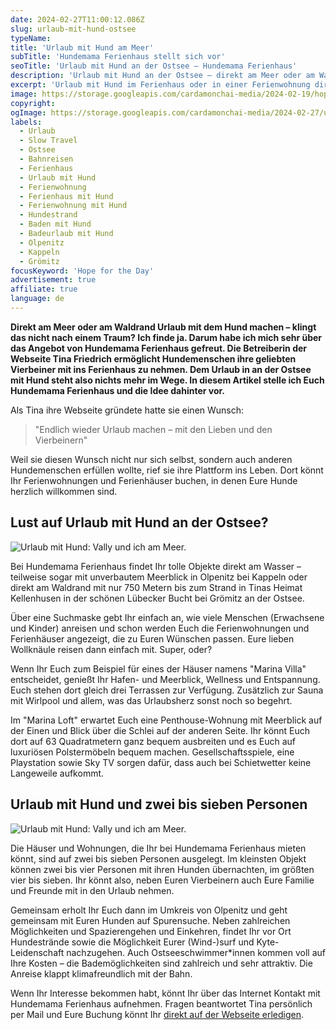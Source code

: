 ```yaml
---
date: 2024-02-27T11:00:12.086Z
slug: urlaub-mit-hund-ostsee
typeName:
title: 'Urlaub mit Hund am Meer'
subTitle: 'Hundemama Ferienhaus stellt sich vor'
seoTitle: 'Urlaub mit Hund an der Ostsee – Hundemama Ferienhaus'
description: 'Urlaub mit Hund an der Ostsee – direkt am Meer oder am Waldesrand. Klingt wie ein Traum, oder? Das Gute ist: Ihr könnt Ihn Euch erfüllen! Erfahrt hier, wie es geht!'
excerpt: 'Urlaub mit Hund im Ferienhaus oder in einer Ferienwohnung direkt an der wunderschönen Ostsee mit Wald- oder Meerblick – Hundemama Ferienhaus macht das möglich. In diesem Artikel zeige ich Euch, wie es funktioniert und wo die Reise mit Euren geliebten Vierbeinern genau hingeht.'
image: https://storage.googleapis.com/cardamonchai-media/2024-02-19/hope-fohttps://storage.googleapis.com/cardamonchai-media/2024-02-27/2024-02-urlaub-mit-hund-vegan-com-jpg-imagine-e8d8c8_d2c7c0_1024_683/640.webp
copyright:
ogImage: https://storage.googleapis.com/cardamonchai-media/2024-02-27/urlaub-mit-hund-soundsvegan-com-og-jpg-imagine-e8d8c8_d2c6bf_1200_628/640.webp
labels:
  - Urlaub
  - Slow Travel
  - Ostsee
  - Bahnreisen
  - Ferienhaus
  - Urlaub mit Hund
  - Ferienwohnung
  - Ferienhaus mit Hund
  - Ferienwohnung mit Hund
  - Hundestrand
  - Baden mit Hund
  - Badeurlaub mit Hund
  - Olpenitz
  - Kappeln
  - Grömitz
focusKeyword: 'Hope for the Day'
advertisement: true
affiliate: true
language: de
---
```


**Direkt am Meer oder am Waldrand Urlaub mit dem Hund machen – klingt das nicht nach einem Traum? Ich finde ja. Darum habe ich mich sehr über das Angebot von Hundemama Ferienhaus gefreut. Die Betreiberin der Webseite Tina Friedrich ermöglicht Hundemenschen ihre geliebten Vierbeiner mit ins Ferienhaus zu nehmen. Dem Urlaub in an der Ostsee mit Hund steht also nichts mehr im Wege. In diesem Artikel stelle ich Euch Hundemama Ferienhaus und die Idee dahinter vor.**

Als Tina ihre Webseite gründete hatte sie einen Wunsch:

> "Endlich wieder Urlaub machen – mit den Lieben und den Vierbeinern"

Weil sie diesen Wunsch nicht nur sich selbst, sondern auch anderen Hundemenschen erfüllen wollte, rief sie ihre Plattform ins Leben. Dort könnt Ihr Ferienwohnungen und Ferienhäuser buchen, in denen Eure Hunde herzlich willkommen sind.

## Lust auf Urlaub mit Hund an der Ostsee?

![Urlaub mit Hund: Vally und ich am Meer.](https://storage.googleapis.com/cardamonchai-media/2024-02-27/2024-02-urlaub-mit-hund-vegan-com-1-jpg-imagine-e8d8d8_b1a7a6_683_1024/640.webp 'Urlaub mit Hund: Vally und ich am Meer.')

Bei Hundemama Ferienhaus findet Ihr tolle Objekte direkt am Wasser – teilweise sogar mit unverbautem Meerblick in Olpenitz bei Kappeln oder direkt am Waldrand mit nur 750 Metern bis zum Strand in Tinas Heimat Kellenhusen in der schönen Lübecker Bucht bei Grömitz an der Ostsee.

Über eine Suchmaske gebt Ihr einfach an, wie viele Menschen (Erwachsene und Kinder) anreisen und schon werden Euch die Ferienwohnungen und Ferienhäuser angezeigt, die zu Euren Wünschen passen. Eure lieben Wollknäule reisen dann einfach mit. Super, oder?

Wenn Ihr Euch zum Beispiel für eines der Häuser namens "Marina Villa" entscheidet, genießt Ihr Hafen- und Meerblick, Wellness und Entspannung. Euch stehen dort gleich drei Terrassen zur Verfügung. Zusätzlich zur Sauna mit Wirlpool und allem, was das Urlaubsherz sonst noch so begehrt.

Im "Marina Loft" erwartet Euch eine Penthouse-Wohnung mit Meerblick auf der Einen und Blick über die Schlei auf der anderen Seite. Ihr könnt Euch dort auf 63 Quadratmetern ganz bequem ausbreiten und es Euch auf luxuriösen Polstermöbeln bequem machen. Gesellschaftsspiele, eine Playstation sowie Sky TV sorgen dafür, dass auch bei Schietwetter keine Langeweile aufkommt.

## Urlaub mit Hund und zwei bis sieben Personen

![Urlaub mit Hund: Vally und ich am Meer.](https://storage.googleapis.com/cardamonchai-media/2024-02-27/2024-02-urlaub-mit-hund-vegan-com-2-jpg-imagine-d8d8d8_afb1ab_1024_683/640.webp 'Urlaub mit Hund: Vally und ich am Meer.')

Die Häuser und Wohnungen, die Ihr bei Hundemama Ferienhaus mieten könnt, sind auf zwei bis sieben Personen ausgelegt. Im kleinsten Objekt können zwei bis vier Personen mit ihren Hunden übernachten, im größten vier bis sieben. Ihr könnt also, neben Euren Vierbeinern auch Eure Familie und Freunde mit in den Urlaub nehmen.

Gemeinsam erholt Ihr Euch dann im Umkreis von Olpenitz und geht gemeinsam mit Euren Hunden auf Spurensuche. Neben zahlreichen Möglichkeiten und Spazierengehen und Einkehren, findet Ihr vor Ort Hundestrände sowie die Möglichkeit Eurer (Wind-)surf und Kyte-Leidenschaft nachzugehen. Auch Ostseeschwimmer\*innen kommen voll auf Ihre Kosten – die Bademöglichkeiten sind zahlreich und sehr attraktiv. Die Anreise klappt klimafreundlich mit der Bahn.

Wenn Ihr Interesse bekommen habt, könnt Ihr über das Internet Kontakt mit Hundemama Ferienhaus aufnehmen. Fragen beantwortet Tina persönlich per Mail und Eure Buchung könnt Ihr [direkt auf der Webseite erledigen](https://t.adcell.com/p/click?promoId=262875&slotId=80259&param0=https%3A%2F%2Fwww.hundemama-ferienhaus.de%2F).
